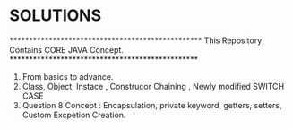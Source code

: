# SOLUTIONS


************************************************* This Repository Contains CORE JAVA Concept. ************************************************
1. From basics to advance.
2. Class, Object, Instace , Construcor Chaining , Newly modified SWITCH CASE
3. Question 8 Concept :  Encapsulation, private keyword, getters, setters, Custom Excpetion Creation.
